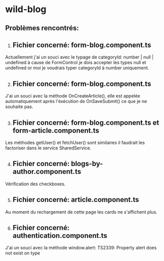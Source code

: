 # wild-blog

## Problèmes rencontrés:

1) ## Fichier concerné: form-blog.component.ts
 Actuellement j'ai un souci  avec le typage de categoryId: number | null | undefined 
 à cause de FormControl je dois accepter les types null et undefined or moi je voudrais typer categoryId à number uniquement.
 
2) ## Fichier concerné: form-blog.component.ts
J'ai un souci avec la méthode OnCreateArticle(), elle est appelée automatiquement après l'éxécution de OnSaveSubmit() ce que je ne souhaite pas.

3) ## Fichier concerné: form-blog.component.ts et form-article.component.ts
Les méthodes getUser() et fetchUser() sont similaires il faudrait les factoriser dans le service SharedService.

4) ## Fichier concerné: blogs-by-author.component.ts
Vérification des checkboxes.

5) ## Fichier concerné: article.component.ts
Au moment du rechargement de cette page les cards ne s'affichent plus.

6) ## Fichier concerné: authentication.component.ts
J'ai un souci avec la méthode window.alert: TS2339: Property alert does not exist on type